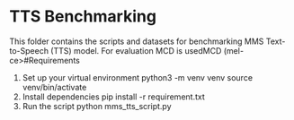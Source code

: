 # TTS Benchmarking

This folder contains the scripts and datasets for benchmarking MMS Text-to-Speech (TTS) model. For evaluation MCD is usedMCD (mel-ce>#Requirements
1. Set up your virtual environment
python3 -m venv venv
source venv/bin/activate
2. Install dependencies
pip install -r requirement.txt
3. Run the script
python mms_tts_script.py

